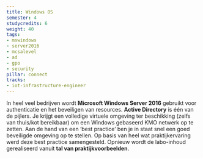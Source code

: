 ```yaml
---
title: Windows OS
semester: 4
studycredits: 6
weight: 40
tags:
- mswindows
- server2016
- mcsalevel
- ad
- gpo
- security
pillar: connect
tracks:
- iot-infrastructure-engineer
---
```


In heel veel bedrijven wordt **Microsoft Windows Server 2016** gebruikt voor authenticatie en het beveiligen van resources. **Active Directory** is één van de pijlers. Je krijgt een volledige virtuele omgeving ter beschikking (zelfs van thuis/kot bereikbaar) om een Windows gebaseerd KMO netwerk op te zetten. Aan de hand van een ‘best practice’ ben je in staat snel een goed beveiligde omgeving op te stellen. Op basis van heel wat praktijkervaring werd deze best practice samengesteld. Opnieuw wordt de labo-inhoud gerealiseerd vanuit **tal van praktijkvoorbeelden**.

